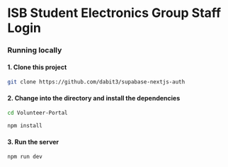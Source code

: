 # ISB Student Electronics Group Staff Login


### Running locally

#### 1. Clone this project

```sh
git clone https://github.com/dabit3/supabase-nextjs-auth
```

#### 2. Change into the directory and install the dependencies

```sh
cd Volunteer-Portal

npm install
```

#### 3. Run the server

```sh
npm run dev
```
